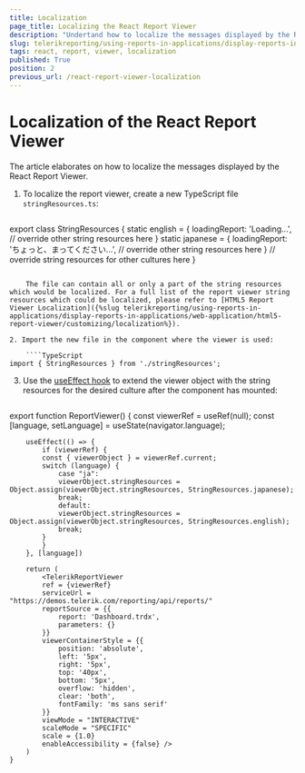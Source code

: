 ```yaml
---
title: Localization
page_title: Localizing the React Report Viewer
description: "Undertand how to localize the messages displayed by the React Report Viewer, using the provided steps and sample code snippets."
slug: telerikreporting/using-reports-in-applications/display-reports-in-applications/web-application/react-report-viewer/customizing/localization
tags: react, report, viewer, localization
published: True
position: 2
previous_url: /react-report-viewer-localization
---
```


# Localization of the React Report Viewer

The article elaborates on how to localize the messages displayed by the React Report Viewer.

1. To localize the report viewer, create a new TypeScript file `stringResources.ts`:

	````TypeScript
export class StringResources {
		static english = {
			loadingReport: 'Loading...',
			// override other string resources here
		}
		static japanese = {
			loadingReport: 'ちょっと、まってください...',
			// override other string resources here
		}
		// override string resources for other cultures here
	}
````

	The file can contain all or only a part of the string resources which would be localized. For a full list of the report viewer string resources which could be localized, please refer to [HTML5 Report Viewer Localization]({%slug telerikreporting/using-reports-in-applications/display-reports-in-applications/web-application/html5-report-viewer/customizing/localization%}).

2. Import the new file in the component where the viewer is used:

	````TypeScript
import { StringResources } from './stringResources';
````


3. Use the [useEffect hook](https://reactjs.org/docs/hooks-effect.html) to extend the viewer object with the string resources for the desired culture after the component has mounted:

	````TypeScript
export function ReportViewer() {
		const viewerRef = useRef(null);
		const [language, setLanguage] = useState(navigator.language);
		
		useEffect(() => {
			if (viewerRef) {
			const { viewerObject } = viewerRef.current;
			switch (language) {
				case "ja":
				viewerObject.stringResources = Object.assign(viewerObject.stringResources, StringResources.japanese);
				break;
				default:
				viewerObject.stringResources = Object.assign(viewerObject.stringResources, StringResources.english);
				break;
			}
			}
		}, [language])
		
		return (
			<TelerikReportViewer
			ref = {viewerRef}
			serviceUrl = "https://demos.telerik.com/reporting/api/reports/"
			reportSource = {{
				report: 'Dashboard.trdx',
				parameters: {}
			}}
			viewerContainerStyle = {{
				position: 'absolute',
				left: '5px',
				right: '5px',
				top: '40px',
				bottom: '5px',
				overflow: 'hidden',
				clear: 'both',
				fontFamily: 'ms sans serif'
			}}
			viewMode = "INTERACTIVE"
			scaleMode = "SPECIFIC"
			scale = {1.0}
			enableAccessibility = {false} />
		)
	}
````

